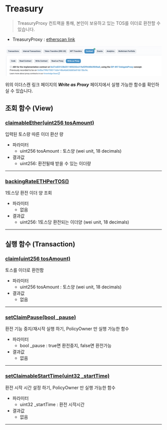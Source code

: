 

# Treasury

> TreasuryProxy 컨트랙을 통해, 본인이 보유하고 있는 TOS를 이더로 환전할 수 있습니다.

- TreasuryProxy :  [etherscan link](https://etherscan.io/address/0xd27a68a457005f822863199af0f817f672588ad6#writeProxyContract)

![Write as Proxy 선택](../img/treasury_0.png)

위의 이더스캔 링크 페이지의 ***Write as Proxy*** 페이지에서 실행 가능한 함수를 확인하실 수 있습니다.



## 조회 함수 (View) 

### [claimableEther(uint256 tosAmount)](https://etherscan.io/address/0xd27a68a457005f822863199af0f817f672588ad6#readProxyContract#F18)

입력된 토스량 따른 이더 환산 량

- 파라미터
  - uint256 tosAmount : 토스양 (wei unit, 18 decimals)
- 결과값
  -  uint256: 환전될때 받을 수 있는 이더량

*********

### [backingRateETHPerTOS()](https://etherscan.io/address/0xd27a68a457005f822863199af0f817f672588ad6#readProxyContract#F8)

1토스당 환전 이더 양 조회

- 파라미터
  - 없음 
- 결과값
  -  uint256: 1토스당 환전되는 이더양  (wei unit, 18 decimals)

*********



## 실행 함수 (Transaction)

### [claim(uint256 tosAmount)](https://etherscan.io/address/0xd27a68a457005f822863199af0f817f672588ad6#writeProxyContract#F6)

토스를 이더로 환전함

- 파라미터
  - uint256 tosAmount : 토스양 (wei unit, 18 decimals)
- 결과값
  -  없음

****

### [setClaimPause(bool _pause)](https://etherscan.io/address/0xd27a68a457005f822863199af0f817f672588ad6#writeProxyContract#F21)

환전 기능 중지/재시작 실행 하기, PolicyOwner 만 실행 가능한 함수

- 파라미터
  - bool _pause : true면 환전중지, false면 환전가능
- 결과값
  - 없음

****

### [setClaimableStartTime(uint32 _startTime)](https://etherscan.io/address/0xd27a68a457005f822863199af0f817f672588ad6#writeProxyContract#F22)

환전 시작 시간 설정 하기, PolicyOwner 만 실행 가능한 함수

- 파라미터
  -  uint32 _startTime : 환전 시작시간
- 결과값
  - 없음

*********

